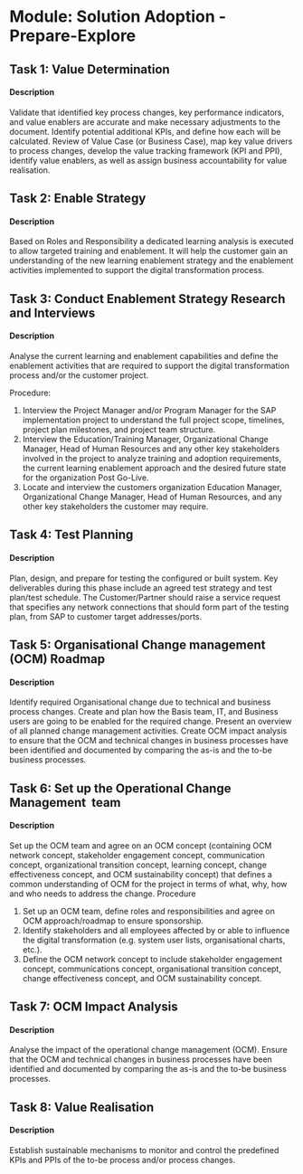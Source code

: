 
# Module: Solution Adoption - Prepare-Explore
## Task 1: Value Determination
#### Description
Validate that identified key process changes, key performance indicators, and value enablers are accurate and make necessary adjustments to the document. Identify potential additional KPIs, and define how each will be calculated. Review of Value Case (or Business Case), map key value drivers to process changes, develop the value tracking framework (KPI and PPI), identify value enablers, as well as assign business accountability for value realisation.

## Task 2: Enable Strategy
#### Description
Based on Roles and Responsibility a dedicated learning analysis is executed to allow targeted training and enablement. It will help the customer gain an understanding of the new learning enablement strategy and the enablement activities implemented to support the digital transformation process.

## Task 3: Conduct Enablement Strategy Research and Interviews
#### Description
Analyse the current learning and enablement capabilities and define the enablement activities that are required to support the digital transformation process and/or the customer project. 

Procedure:

1. Interview the Project Manager and/or Program Manager for the SAP implementation project to understand the full project scope, timelines, project plan milestones, and project team structure.
2. Interview the Education/Training Manager, Organizational Change Manager, Head of Human Resources and any other key stakeholders involved in the project to analyze training and adoption requirements, the current learning enablement approach and the desired future state for the organization Post Go-Live.
3. Locate and interview the customers organization Education Manager, Organizational Change Manager, Head of Human Resources, and any other key stakeholders the customer may require.

   
## Task 4: Test Planning
#### Description
Plan, design, and prepare for testing the configured or built system. Key deliverables during this phase include an agreed test strategy and test plan/test schedule. The Customer/Partner should raise a service request that specifies any network connections that should form part of the testing plan, from SAP to customer target addresses/ports.

## Task 5: Organisational Change management (OCM) Roadmap
#### Description
Identify required Organisational change due to technical and business process changes. Create and plan how the Basis team, IT, and Business users are going to be enabled for the required change. Present an overview of all planned change management activities. Create OCM impact analysis to ensure that the OCM and technical changes in business processes have been identified and documented by comparing the as-is and the to-be business processes.

## Task 6: Set up the Operational Change Management  team
#### Description
Set up the OCM team and agree on an OCM concept (containing OCM network concept, stakeholder engagement concept, communication concept, organizational transition concept, learning concept, change effectiveness concept, and OCM sustainability concept) that defines a common understanding of OCM for the project in terms of what, why, how and who needs to address the change. 
Procedure
1. Set up an OCM team, define roles and responsibilities and agree on OCM approach/roadmap to ensure sponsorship. 
2. Identify stakeholders and all employees affected by or able to influence the digital transformation (e.g. system user lists, organisational charts, etc.).
3. Define the OCM network concept to include stakeholder engagement concept, communications concept, organisational transition concept, change effectiveness concept, and OCM sustainability concept. 
## Task 7: OCM Impact Analysis
#### Description
Analyse the impact of the operational change management (OCM). Ensure that the OCM and technical changes in business processes have been identified and documented by comparing the as-is and the to-be business processes.

## Task 8: Value Realisation
#### Description
Establish sustainable mechanisms to monitor and control the predefined KPIs and PPIs of the to-be process and/or process changes.
